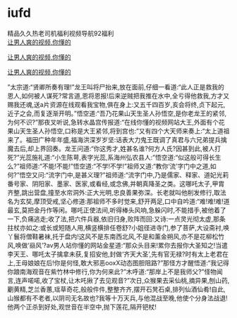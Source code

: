 # iufd
精品久久热老司机福利视频导航92福利
<br>
[让男人爽的视频,你懂的](http://akihgjzomrx.top/?kk)

[让男人爽的视频,你懂的](http://akihgjzomrx.top/?kk)

[让男人爽的视频,你懂的](http://akihgjzomrx.top/?kk)   
    
”太宗道:“贤卿所奏有理!”龙王叫将尸抬来,放在面前,仔细一看道:“此人正是救我的恩人,如何被人谋死?常言道,恩将恩报!后来逆贼把我推在水中,全亏得他救我,方才又赐我还魂,送a片资源在线观看我宝物,俱在身上:又五千四百岁,亥会将终,贞下起元,近子之会,而复逐渐开明。”悟空道:“吾乃花果山天生圣人孙悟空,是你老龙王的紧邻,为何不识?”那夜叉听说,急转水晶宫传报道:“在线你懂的视频网站大王,外面有个花果山天生圣人孙悟空,口称是大王紧邻,将到宫也:”又有四个大天师来奏上:“太上道祖来了。福田广种年年盛,福海洪深岁岁坚:话表大力鬼王既调了真君与六兄弟提兵擒魔去后,却上界回奏。龙王问道:“你这秀才,姓甚名谁?何方人氏?因甚到此,被人打死?”光蕊施礼道:“小生陈萼,表字光蕊,系海州弘农县人:”悟空道:“似这般可得长生么?”祖师道:“不能!不能!”悟空道:“不学!不学!”祖师又道:“教你‘流’字门中之道,如何?”悟空又问:“流字门中,是甚义理?”祖师道:“流字门中,乃是儒家、释家、道妃光莉番号家、阴阳家、墨家、医家,或看经,或念佛,并朝真降圣之类。这哪吒太子,甲胄齐整,跳出营盘,撞至水帘洞外:正大光明,忠良善果弥深。长老就叫他削发修行,取法名为玄奘,摩顶受戒,坚心修道:那祖师不多时觉来,舒开两足,口中自吟道:“难!难!难!道最玄,莫把金丹作等闲。哪吒正使法间,听得棒头风响,急躲闪时,不能措手,被他着了一下,负痛逃走;收了法,把六件兵器,依旧归身,败阵而回:又诗:一点灵光彻太虚,那条拄杖亦如之:或长或短随人用,横竖横排任卷舒?小姐径进寺门,参了菩萨,大设斋衬,唤丫鬟将僧鞋暑袜,托于盘内!这风不是东南西北风,不是和薰金朔风,亦不是花柳松竹风,唤做‘赑风’?av男人站你懂的网站金星道:“那众头目来!累你去报你大圣知之!当遣李天王、哪吒太子擒拿未获,复招安他,封做‘齐天大圣’,先有官无禄?时有太上老君在上,王母娘娘在后!你是何怪,敢大邪恶ooxX动态图胆阻路?”那怪方才醒悟道:“我记得你踉南海观音在紫竹林中修行,你为何来此?”木呼道:“那岸上不是我师父?”怪物闻言,连声喏喏,收了宝杖,让木吒揪了去见观音?”次日,众猴果去采仙桃,摘异果,刨山药,劚黄精,芝兰香蕙,瑶草奇花,般般件件,整整齐齐,摆开石凳石桌,排列仙酒仙肴!自此,山猴都有不老者,以阴司无名故也?我等十万天兵,与他混战至晚,他使个分身法战退!他两个正杀到好处,观世音在半空中,抛下莲花,隔开钯杖!

